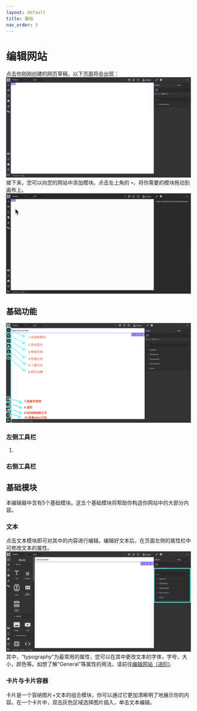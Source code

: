```yaml
---
layout: default
title: 基础
nav_order: 3
---
```


# 编辑网站
点击你刚刚创建的网页草稿，以下页面将会出现：
![Editor starting image](./images/editor-start.png)
接下来，您可以向您的网站中添加模块。点击左上角的 `+`，将你需要的模块拖动到画布上。
![Basic move](./gifs/move-basic.gif)

## 基础功能
![Left Tool Bar](./images/tool-bar-intro.png)
### 左侧工具栏
1.

### 右侧工具栏

## 基础模块
本编辑器中含有5个基础模块。这五个基础模块将帮助你构造你网站中的大部分内容。
### 文本
点击文本模块即可对其中的内容进行编辑。编辑好文本后，在页面左侧的属性栏中可修改文本的属性。
![Text properties](./images/text%20properties.png)
其中，“typography”为最常用的属性，您可以在其中更改文本的字体，字号，大小，颜色等。如想了解“General”等属性的用法，请前往[编辑网站（进阶)](https://keycas-doc.github.io/docs/Editing-webpage-advanced/).

### 卡片与卡片容器
卡片是一个容纳图片+文本的组合模块，你可以通过它更加清晰明了地展示你的内容。在一个卡片中，双击灰色区域选择图片插入，单击文本编辑。